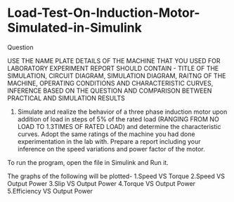# Load-Test-On-Induction-Motor-Simulated-in-Simulink
Question

USE THE NAME PLATE DETAILS OF THE MACHINE THAT YOU USED FOR LABORATORY EXPERIMENT
REPORT SHOULD CONTAIN - TITLE OF THE SIMULATION, CIRCUIT DIAGRAM, SIMULATION DIAGRAM, RAITNG OF THE MACHINE, OPERATING CONDITIONS AND CHARACTERISTIC CURVES, INFERENCE BASED ON THE QUESTION AND COMPARISON BETWEEN PRACTICAL AND SIMULATION RESULTS

1.	Simulate and realize the behavior of a three phase induction motor upon addition of load in steps of 5% of the rated load (RANGING FROM NO LOAD TO 1.3TIMES OF RATED LOAD) and determine the characteristic curves. Adopt the same ratings of the machine you had done experimentation in the lab with. Prepare a report including your inference on the speed variations and power factor of the motor. 


To run the program, open the file in Simulink and Run it.

The graphs of the following will be plotted-
1.Speed VS Torque
2.Speed VS Output Power
3.Slip VS Output Power
4.Torque VS Output Power
5.Efficiency VS Output Power
